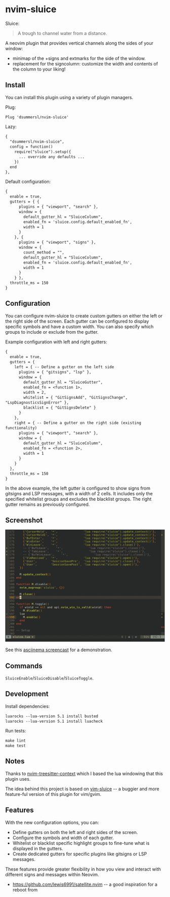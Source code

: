 # nvim-sluice

Sluice:

> A trough to channel water from a distance.

A neovim plugin that provides vertical channels along the sides of your window:
- minimap of the +signs and extmarks for the side of the window.
- replacement for the signcolumn: customize the width and contents of the column to your liking!

## Install

You can install this plugin using a variety of plugin managers.

Plug:

```
Plug 'dsummersl/nvim-sluice'
```

Lazy:

```
{
  "dsummersl/nvim-sluice",
  config = function()
    require("sluice").setup({
      ... override any defaults ...
    })
  end
},

```


Default configuration:

```vim
{
  enable = true,
  gutters = { {
      plugins = { "viewport", "search" },
      window = {
        default_gutter_hl = "SluiceColumn",
        enabled_fn = 'sluice.config.default_enabled_fn',
        width = 1
      }
    }, {
      plugins = { "viewport", "signs" },
      window = {
        count_method = "",
        default_gutter_hl = "SluiceColumn",
        enabled_fn = 'sluice.config.default_enabled_fn',
        width = 1
      }
    } },
  throttle_ms = 150
}
```

## Configuration

You can configure nvim-sluice to create custom gutters on either the left or the right side of the screen. Each gutter can be configured to display specific symbols and have a custom width. You can also specify which groups to include or exclude from the gutter.

Example configuration with left and right gutters:

```vim
{
  enable = true,
  gutters = {
    left = { -- Define a gutter on the left side
      plugins = { "gitsigns", "lsp" },
      window = {
        default_gutter_hl = "SluiceGutter",
        enabled_fn = <function 1>,
        width = 2,
        whitelist = { "GitSignsAdd", "GitSignsChange", "LspDiagnosticsSignError" },
        blacklist = { "GitSignsDelete" }
      }
    },
    right = { -- Define a gutter on the right side (existing functionality)
      plugins = { "viewport", "search" },
      window = {
        default_gutter_hl = "SluiceColumn",
        enabled_fn = <function 2>,
        width = 1
      }
    }
  },
  throttle_ms = 150
}
```

In the above example, the left gutter is configured to show signs from gitsigns and LSP messages, with a width of 2 cells. It includes only the specified whitelist groups and excludes the blacklist groups. The right gutter remains as previously configured.

## Screenshot

[![asciicast](./static/screenshot.png)](https://asciinema.org/a/QXQfhGBm5Zlx1R2oYQkgQfYVu?t=10)

See this [asciinema screencast](https://asciinema.org/a/QXQfhGBm5Zlx1R2oYQkgQfYVu?t=10) for a demonstration.

## Commands

`SluiceEnable`/`SluiceDisable`/`SluiceToggle`.

## Development

Install dependencies:

    luarocks --lua-version 5.1 install busted
    luarocks --lua-version 5.1 install luacheck

Run tests:

    make lint
    make test

## Notes

Thanks to [nvim-treesitter-context](https://github.com/romgrk/nvim-treesitter-context) which I based the lua windowing that this plugin uses.

The idea behind this project is based on [vim-sluice](https://github.com/dsummersl/vim-sluice) -- a buggier and more feature-ful version of this plugin for vim/gvim.

## Features

With the new configuration options, you can:

- Define gutters on both the left and right sides of the screen.
- Configure the symbols and width of each gutter.
- Whitelist or blacklist specific highlight groups to fine-tune what is displayed in the gutters.
- Create dedicated gutters for specific plugins like gitsigns or LSP messages.

These features provide greater flexibility in how you view and interact with different signs and messages within Neovim.

- https://github.com/lewis6991/satellite.nvim -- a good inspiration for a reboot from 
